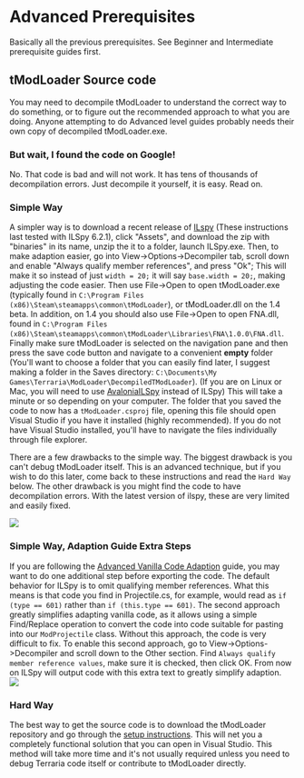 # Advanced Prerequisites
Basically all the previous prerequisites. See Beginner and Intermediate prerequisite guides first. 

## tModLoader Source code
You may need to decompile tModLoader to understand the correct way to do something, or to figure out the recommended approach to what you are doing. Anyone attempting to do Advanced level guides probably needs their own copy of decompiled tModLoader.exe. 

### But wait, I found the code on Google!
No. That code is bad and will not work. It has tens of thousands of decompilation errors. Just decompile it yourself, it is easy. Read on.

### Simple Way
A simpler way is to download a recent release of [ILspy](https://github.com/icsharpcode/ILSpy/releases) (These instructions last tested with ILSpy 6.2.1), click "Assets", and download the zip with "binaries" in its name, unzip the it to a folder, launch ILSpy.exe. Then, to make adaption easier, go into View->Options->Decompiler tab, scroll down and enable "Always qualify member references", and press "Ok"; This will make it so instead of just `width = 20;` it will say `base.width = 20;`, making adjusting the code easier. Then use File->Open to open tModLoader.exe (typically found in `C:\Program Files (x86)\Steam\steamapps\common\tModLoader`), or tModLoader.dll on the 1.4 beta. In addition, on 1.4 you should also use File->Open to open FNA.dll, found in `C:\Program Files (x86)\Steam\steamapps\common\tModLoader\Libraries\FNA\1.0.0\FNA.dll`. Finally make sure tModLoader is selected on the navigation pane and then press the save code button and navigate to a convenient **empty** folder (You'll want to choose a folder that you can easily find later, I suggest making a folder in the Saves directory: `C:\Documents\My Games\Terraria\ModLoader\DecompiledTModLoader`). (If you are on Linux or Mac, you will need to use [AvaloniaILSpy](https://github.com/icsharpcode/AvaloniaILSpy/releases) instead of ILSpy) This will take a minute or so depending on your computer. The folder that you saved the code to now has a `tModLoader.csproj` file, opening this file should open Visual Studio if you have it installed (highly recommended). If you do not have Visual Studio installed, you'll have to navigate the files individually through file explorer.

There are a few drawbacks to the simple way. The biggest drawback is you can't debug tModLoader itself. This is an advanced technique, but if you wish to do this later, come back to these instructions and read the `Hard Way` below. The other drawback is you might find the code to have decompilation errors. With the latest version of ilspy, these are very limited and easily fixed.

![](http://i.imgur.com/ZeXH2p5.png)    

### Simple Way, Adaption Guide Extra Steps
If you are following the [Advanced Vanilla Code Adaption](https://github.com/tModLoader/tModLoader/wiki/Advanced-Vanilla-Code-Adaption) guide, you may want to do one additional step before exporting the code. The default behavior for ILSpy is to omit qualifying member references. What this means is that code you find in Projectile.cs, for example, would read as `if (type == 601)` rather than `if (this.type == 601)`. The second approach greatly simplifies adapting vanilla code, as it allows using a simple Find/Replace operation to convert the code into code suitable for pasting into our `ModProjectile` class. Without this approach, the code is very difficult to fix. To enable this second approach, go to View->Options->Decompiler and scroll down to the Other section. Find `Always qualify member reference values`, make sure it is checked, then click OK. From now on ILSpy will output code with this extra text to greatly simplify adaption.    
![](https://i.imgur.com/8hByh7p.png)    

### Hard Way
The best way to get the source code is to download the tModLoader repository and go through the [setup instructions](https://github.com/tModLoader/tModLoader/wiki/tModLoader-guide-for-contributors#getting-the-tmodloader-code-for-the-first-time). This will net you a completely functional solution that you can open in Visual Studio. This method will take more time and it's not usually required unless you need to debug Terraria code itself or contribute to tModLoader directly. 